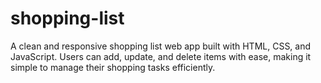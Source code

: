 # shopping-list
A clean and responsive shopping list web app built with HTML, CSS, and JavaScript. Users can add, update, and delete items with ease, making it simple to manage their shopping tasks efficiently.
